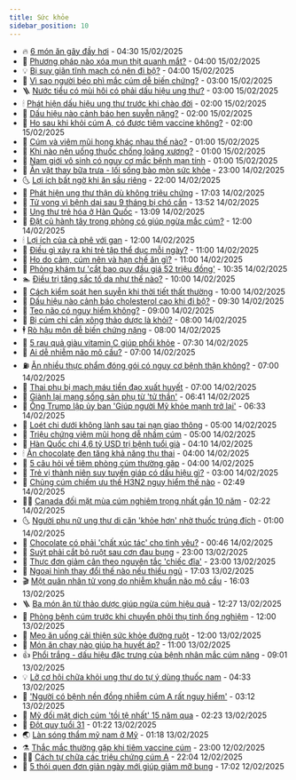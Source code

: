 ```yaml
---
title: Sức khỏe
sidebar_position: 10
---
```


<!-- vnexpress-suc-khoe:START -->
- 🔥 [6 món ăn gây đầy hơi](https://vnexpress.net/6-mon-an-gay-day-hoi-4849799.html) - 04:30 15/02/2025
- 🥰 [Phương pháp nào xóa mụn thịt quanh mắt?](https://vnexpress.net/phuong-phap-nao-xoa-mun-thit-quanh-mat-4849823.html) - 04:00 15/02/2025
- 💡 [Bị suy giãn tĩnh mạch có nên đi bộ?](https://vnexpress.net/bi-suy-gian-tinh-mach-co-nen-di-bo-4849795.html) - 04:00 15/02/2025
- 🤗 [Vì sao người béo phì mắc cúm dễ biến chứng?](https://vnexpress.net/vi-sao-nguoi-beo-phi-mac-cum-de-bien-chung-4849768.html) - 03:00 15/02/2025
- 🪜 [Nước tiểu có mùi hôi có phải dấu hiệu ung thư?](https://vnexpress.net/nuoc-tieu-co-mui-hoi-co-phai-dau-hieu-ung-thu-4848155.html) - 03:00 15/02/2025
- 🕯 [Phát hiện dấu hiệu ung thư trước khi chào đời](https://vnexpress.net/phat-hien-dau-hieu-ung-thu-truoc-khi-chao-doi-4849685.html) - 02:00 15/02/2025
- 🤭 [Dấu hiệu nào cảnh báo hen suyễn nặng?](https://vnexpress.net/dau-hieu-nao-canh-bao-hen-suyen-nang-4849780.html) - 02:00 15/02/2025
- 👀 [Ho sau khi khỏi cúm A, có được tiêm vaccine không?](https://vnexpress.net/ho-sau-khi-khoi-cum-a-co-duoc-tiem-vaccine-khong-4849623.html) - 02:00 15/02/2025
- 🌋 [Cúm và viêm mũi họng khác nhau thế nào?](https://vnexpress.net/cum-va-viem-mui-hong-khac-nhau-the-nao-4849767.html) - 01:00 15/02/2025
- 🫶 [Khi nào nên uống thuốc chống loãng xương?](https://vnexpress.net/khi-nao-nen-uong-thuoc-chong-loang-xuong-4849652.html) - 01:00 15/02/2025
- 🦆 [Nam giới vô sinh có nguy cơ mắc bệnh mạn tính](https://vnexpress.net/nam-gioi-vo-sinh-co-nguy-co-mac-benh-man-tinh-4849167.html) - 01:00 15/02/2025
- 🚀 [Ăn vặt thay bữa trưa - lối sống bào mòn sức khỏe](https://vnexpress.net/an-vat-thay-bua-trua-loi-song-bao-mon-suc-khoe-4849298.html) - 23:00 14/02/2025
- 🌜 [Lợi ích bất ngờ khi ăn sầu riêng](https://vnexpress.net/loi-ich-bat-ngo-khi-an-sau-rieng-4847435.html) - 22:00 14/02/2025
- 🧰 [Phát hiện ung thư thận dù không triệu chứng](https://vnexpress.net/phat-hien-ung-thu-than-du-khong-trieu-chung-4849633.html) - 17:03 14/02/2025
- 💫 [Tử vong vì bệnh dại sau 9 tháng bị chó cắn](https://vnexpress.net/tu-vong-vi-benh-dai-sau-9-thang-bi-cho-can-4849711.html) - 13:52 14/02/2025
- 🌝 [Ung thư trẻ hóa ở Hàn Quốc](https://vnexpress.net/ung-thu-tre-hoa-o-han-quoc-4849704.html) - 13:09 14/02/2025
- 🗽 [Đặt củ hành tây trong phòng có giúp ngừa mắc cúm?](https://vnexpress.net/dat-cu-hanh-tay-trong-phong-co-giup-ngua-mac-cum-4849447.html) - 12:00 14/02/2025
- 🕯 [Lợi ích của cà phê với gan](https://vnexpress.net/loi-ich-cua-ca-phe-voi-gan-4849411.html) - 12:00 14/02/2025
- 🦅 [Điều gì xảy ra khi trẻ tập thể dục mỗi ngày?](https://vnexpress.net/dieu-gi-xay-ra-khi-tre-tap-the-duc-moi-ngay-4849583.html) - 11:00 14/02/2025
- 🦆 [Ho do cảm, cúm nên và hạn chế ăn gì?](https://vnexpress.net/ho-do-cam-cum-nen-va-han-che-an-gi-4849561.html) - 11:00 14/02/2025
- 🎊 [Phòng khám tư &#39;cắt bao quy đầu giá 52 triệu đồng&#39;](https://vnexpress.net/phong-kham-tu-cat-bao-quy-dau-gia-52-trieu-dong-4849636.html) - 10:35 14/02/2025
- 🏊 [Điều trị tăng sắc tố da như thế nào?](https://vnexpress.net/dieu-tri-tang-sac-to-da-nhu-the-nao-4849619.html) - 10:00 14/02/2025
- 📝 [Cách kiểm soát hen suyễn khi thời tiết thất thường](https://vnexpress.net/cach-kiem-soat-hen-suyen-khi-thoi-tiet-that-thuong-4849590.html) - 10:00 14/02/2025
- 💯 [Dấu hiệu nào cảnh báo cholesterol cao khi đi bộ?](https://vnexpress.net/dau-hieu-nao-canh-bao-cholesterol-cao-khi-di-bo-4849449.html) - 09:30 14/02/2025
- 🌊 [Teo não có nguy hiểm không?](https://vnexpress.net/teo-nao-co-nguy-hiem-khong-4849457.html) - 09:00 14/02/2025
- 🚀 [Bị cúm chỉ cần xông thảo dược là khỏi?](https://vnexpress.net/bi-cum-chi-can-xong-thao-duoc-la-khoi-4849375.html) - 08:00 14/02/2025
- 🕴 [Rò hậu môn dễ biến chứng nặng](https://vnexpress.net/ro-hau-mon-de-bien-chung-nang-4849365.html) - 08:00 14/02/2025
- 🗽 [5 rau quả giàu vitamin C giúp phổi khỏe](https://vnexpress.net/5-rau-qua-giau-vitamin-c-giup-phoi-khoe-4849539.html) - 07:30 14/02/2025
- 🎡 [Ai dễ nhiễm não mô cầu?](https://vnexpress.net/ai-de-nhiem-nao-mo-cau-4849535.html) - 07:00 14/02/2025
- ⛽️ [Ăn nhiều thực phẩm đóng gói có nguy cơ bệnh thận không?](https://vnexpress.net/an-nhieu-thuc-pham-dong-goi-co-nguy-co-benh-than-khong-4849441.html) - 07:00 14/02/2025
- 🦆 [Thai phụ bị mạch máu tiền đạo xuất huyết](https://vnexpress.net/thai-phu-bi-mach-mau-tien-dao-xuat-huyet-4849417.html) - 07:00 14/02/2025
- 🤩 [Giành lại mạng sống sản phụ từ &#39;tử thần&#39;](https://vnexpress.net/gianh-lai-mang-song-san-phu-tu-tu-than-4849534.html) - 06:41 14/02/2025
- 🦒 [Ông Trump lập ủy ban &#39;Giúp người Mỹ khỏe mạnh trở lại&#39;](https://vnexpress.net/ong-trump-lap-uy-ban-giup-nguoi-my-khoe-manh-tro-lai-4849496.html) - 06:33 14/02/2025
- 💫 [Loét chi dưới không lành sau tai nạn giao thông](https://vnexpress.net/loet-chi-duoi-khong-lanh-sau-tai-nan-giao-thong-4849430.html) - 05:00 14/02/2025
- 🐘 [Triệu chứng viêm mũi họng dễ nhầm cúm](https://vnexpress.net/trieu-chung-viem-mui-hong-de-nham-cum-4849144.html) - 05:00 14/02/2025
- 🚀 [Hàn Quốc chi 4,6 tỷ USD trị bệnh tuổi già](https://vnexpress.net/han-quoc-chi-4-6-ty-usd-tri-benh-tuoi-gia-4849418.html) - 04:10 14/02/2025
- 🕯 [Ăn chocolate đen tăng khả năng thụ thai](https://vnexpress.net/an-chocolate-den-tang-kha-nang-thu-thai-4849419.html) - 04:00 14/02/2025
- 🦏 [5 câu hỏi về tiêm phòng cúm thường gặp](https://vnexpress.net/5-cau-hoi-ve-tiem-phong-cum-thuong-gap-4849111.html) - 04:00 14/02/2025
- 🦄 [Trẻ vị thành niên suy tuyến giáp có dấu hiệu gì?](https://vnexpress.net/tre-vi-thanh-nien-suy-tuyen-giap-co-dau-hieu-gi-4849407.html) - 03:00 14/02/2025
- 🦒 [Chủng cúm chiếm ưu thế H3N2 nguy hiểm thế nào](https://vnexpress.net/chung-cum-chiem-uu-the-h3n2-nguy-hiem-the-nao-4849083.html) - 02:49 14/02/2025
- 👨‍🏫 [Canada đối mặt mùa cúm nghiêm trọng nhất gần 10 năm](https://vnexpress.net/canada-doi-mat-mua-cum-nghiem-trong-nhat-gan-10-nam-4849398.html) - 02:22 14/02/2025
- 🌜 [Người phụ nữ ung thư di căn &#39;khỏe hơn&#39; nhờ thuốc trúng đích](https://vnexpress.net/nguoi-phu-nu-ung-thu-di-can-khoe-hon-nho-thuoc-trung-dich-4849037.html) - 01:00 14/02/2025
- 🚀 [Chocolate có phải &#39;chất xúc tác&#39; cho tình yêu?](https://vnexpress.net/tai-sao-chocolate-la-chat-xuc-tac-cho-tinh-yeu-4849306.html) - 00:46 14/02/2025
- 💃 [Suýt phải cắt bỏ ruột sau cơn đau bụng](https://vnexpress.net/suyt-phai-cat-bo-ruot-sau-con-dau-bung-4849273.html) - 23:00 13/02/2025
- 💯 [Thực đơn giảm cân theo nguyên tắc &#39;chiếc đĩa&#39;](https://vnexpress.net/thuc-don-giam-can-theo-nguyen-tac-chiec-dia-4848369.html) - 23:00 13/02/2025
- 🤔 [Ngoại hình thay đổi thế nào nếu thiếu ngủ](https://vnexpress.net/ngoai-hinh-thay-doi-the-nao-neu-thieu-ngu-4848871.html) - 17:03 13/02/2025
- 🎬 [Một quân nhân tử vong do nhiễm khuẩn não mô cầu](https://vnexpress.net/mot-quan-nhan-tu-vong-do-nhiem-khuan-nao-mo-cau-4849299.html) - 16:03 13/02/2025
- 🪜 [Ba món ăn từ thảo dược giúp ngừa cúm hiệu quả](https://vnexpress.net/ba-mon-an-tu-thao-duoc-giup-ngua-cum-hieu-qua-4848670.html) - 12:27 13/02/2025
- 🦣 [Phòng bệnh cúm trước khi chuyển phôi thụ tinh ống nghiệm](https://vnexpress.net/phong-benh-cum-truoc-khi-chuyen-phoi-thu-tinh-ong-nghiem-4849188.html) - 12:00 13/02/2025
- 🧐 [Mẹo ăn uống cải thiện sức khỏe đường ruột](https://vnexpress.net/meo-an-uong-cai-thien-suc-khoe-duong-ruot-4848676.html) - 12:00 13/02/2025
- 🤡 [Món ăn chay nào giúp hạ huyết áp?](https://vnexpress.net/mon-an-chay-nao-giup-ha-huyet-ap-4849197.html) - 11:00 13/02/2025
- 👍 [Phổi trắng - dấu hiệu đặc trưng của bệnh nhân mắc cúm nặng](https://vnexpress.net/phoi-trang-dau-hieu-dac-trung-cua-benh-nhan-mac-cum-nang-4848406.html) - 09:01 13/02/2025
- 💡 [Lỡ cơ hội chữa khỏi ung thư do tự ý dùng thuốc nam](https://vnexpress.net/lo-co-hoi-chua-khoi-ung-thu-do-tu-y-dung-thuoc-nam-4848719.html) - 04:33 13/02/2025
- 💯 [&#39;Người có bệnh nền đồng nhiễm cúm A rất nguy hiểm&#39;](https://vnexpress.net/nguoi-co-benh-nen-dong-nhiem-cum-a-rat-nguy-hiem-4848529.html) - 03:12 13/02/2025
- 🧠 [Mỹ đối mặt dịch cúm &#39;tồi tệ nhất&#39; 15 năm qua](https://vnexpress.net/my-doi-mat-dich-cum-toi-te-nhat-15-nam-qua-4848933.html) - 02:23 13/02/2025
- 🎡 [Đột quỵ tuổi 31](https://vnexpress.net/dot-quy-tuoi-31-4848899.html) - 01:22 13/02/2025
- 🌏 [Làn sóng thẩm mỹ nam ở Mỹ](https://vnexpress.net/lan-song-tham-my-nam-o-my-4848868.html) - 01:18 13/02/2025
- ⚗️ [Thắc mắc thường gặp khi tiêm vaccine cúm](https://vnexpress.net/thac-mac-thuong-gap-khi-tiem-vaccine-cum-4848578.html) - 23:00 12/02/2025
- 👨‍🏫 [Cách tự chữa các triệu chứng cúm A](https://vnexpress.net/dieu-tri-trieu-chung-cum-nhu-the-nao-4848446.html) - 22:04 12/02/2025
- 🤖 [5 thói quen đơn giản ngày mới giúp giảm mỡ bụng](https://vnexpress.net/5-thoi-quen-don-gian-ngay-moi-giup-giam-mo-bung-4848223.html) - 17:02 12/02/2025<!-- vnexpress-suc-khoe:END -->
